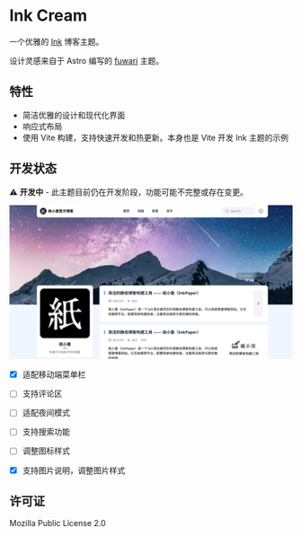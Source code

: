 # Ink Cream

一个优雅的 [Ink](https://github.com/InkProject/ink) 博客主题。

设计灵感来自于 Astro 编写的 [fuwari](https://github.com/saicaca/fuwari) 主题。

## 特性

- 简洁优雅的设计和现代化界面
- 响应式布局
- 使用 Vite 构建，支持快速开发和热更新。本身也是 Vite 开发 Ink 主题的示例

## 开发状态

⚠️ **开发中** - 此主题目前仍在开发阶段，功能可能不完整或存在变更。

![Screenshot](readme_assets/1.png)

- [x] 适配移动端菜单栏
- [ ] 支持评论区
- [ ] 适配夜间模式
- [ ] 支持搜索功能
- [ ] 调整图标样式
- [x] 支持图片说明，调整图片样式


## 许可证

Mozilla Public License 2.0
